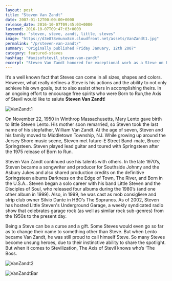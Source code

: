 ```yaml
---
layout: post
title: "Steven Van Zandt"
date: 2007-01-12T00:00:00+0000
release_date: 2016-10-07T09:45:03+0000
lastmod: 2016-10-07T09:47:03+0000
keywords: "steven, steve, zandt, little, steves"
image: "https://d3e878vmunx8cm.cloudfront.net/assets/VanZandt1.jpg"
permalink: "/p/steven-van-zandt/"
summary: "Originally published Friday January, 12th 2007"
category: featured-steves
hashtag: "#axisofstevil_steven-van-zandt"
excerpt: "Steven Van Zandt honored for exceptional work as a Steve on Friday January, 12th 2007"
---
```


[id_1]: https://d3e878vmunx8cm.cloudfront.net/assets/VanZandt1.jpg "VanZandt1"[id_2]: https://d3e878vmunx8cm.cloudfront.net/assets/VanZandt2.jpg "VanZandt2"[id_3]: https://d3e878vmunx8cm.cloudfront.net/assets/VanZandtbar.jpg "VanZandt Bar"

It’s a well known fact that Steves can come in all sizes, shapes and colors.  However, what really defines a Steve is his actions and the ability to not only achieve his own goals, but to also assist others in accomplishing theirs.  In an ongoing effort to encourage free spirits who were Born to Run,the Axis of Stevil would like to salute **Steven Van Zandt**!

![VanZandt1][id_1]

On November 22, 1950 in Winthrop Massachusetts, Mary Lento gave birth to little Steven Lento. His mother soon remarried, so Steven took the last name of his stepfather, William Van Zandt.  At the age of seven, Steven and his family moved to Middletown Township, NJ.  While growing up around the Jersey Shore music scene, Steven met future-E Street Band-mate, Bruce Springsteen.  Steven played lead guitar and toured with Springsteen after the 1975 release of Born to Run.

Steven Van Zandt continued use his talents with others.  In the late 1970’s, Steven became a songwriter and producer for Southside Johnny and the Asbury Jukes and also shared production credits on the definitive Springsteen albums Darkness on the Edge of Town, The River, and Born in the U.S.A..  Steven began a solo career with his band Little Steven and the Disciples of Soul, who released four albums during the 1980’s (and one other album in 1999). Also, in 1999, he was cast as mob consigliere and strip club owner Silvio Dante in HBO’s The Sopranos. As of 2002, Steven has hosted Little Steven's Underground Garage, a weekly syndicated radio show that celebrates garage rock (as well as similar rock sub-genres) from the 1950s to the present day.

Being a Steve can be a curse and a gift.  Some Steves would even go so far as to change their name to something other than Steve.  But when Lento became Van Zandt, he was still proud to call himself Steve. So many Steves become unsung heroes, due to their instinctive ability to share the spotlight.  But when it comes to Stevilization, The Axis of Stevil knows who’s ‘The Boss.

![VanZandt2][id_2]

![VanZandtBar][id_3]
